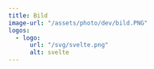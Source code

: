 ```yaml
---
title: Bild
image-url: "/assets/photo/dev/bild.PNG"
logos:
  - logo:
      url: "/svg/svelte.png"
      alt: svelte
---
```

